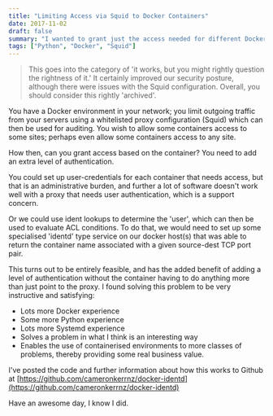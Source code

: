 ```yaml
---
title: "Limiting Access via Squid to Docker Containers"
date: 2017-11-02
draft: false
summary: "I wanted to grant just the access needed for different Docker containers through Squid. I used Squid's ability to use Ident as a way to look up a 'user' for a connection, and made a custom identd server to provide this information."
tags: ["Python", "Docker", "Squid"]
---
```


> This goes into the category of 'it works, but you might rightly question the rightness of it.' It certainly improved our security posture, although there were issues with the Squid configuration. Overall, you should consider this rightly 'archived'.

You have a Docker environment in your network; you limit outgoing traffic from your servers using a whitelisted proxy configuration (Squid) which can then be used for auditing. You wish to allow some containers access to some sites; perhaps even allow some containers access to any site.

How then, can you grant access based on the container? You need to add an extra level of authentication.

You could set up user-credentials for each container that needs access, but that is an administrative burden, and further a lot of software doesn't work well with a proxy that needs user authentication, which is a support concern.

Or we could use ident lookups to determine the 'user', which can then be used to evaluate ACL conditions. To do that, we would need to set up some specialised 'identd' type service on our docker host(s) that was able to return the container name associated with a given source-dest TCP port pair.

This turns out to be entirely feasible, and has the added benefit of adding a level of authentication without the container having to do anything more than just point to the proxy. I found solving this problem to be very instructive and satisfying:

- Lots more Docker experience
- Some more Python experience
- Lots more Systemd experience
- Solves a problem in what I think is an interesting way
- Enables the use of containerised environments to more classes of problems, thereby providing some real business value.

I've posted the code and further information about how this works to Github at [https://github.com/cameronkerrnz/docker-identd](https://github.com/cameronkerrnz/docker-identd)

Have an awesome day, I know I did.
